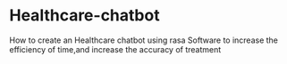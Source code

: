 # Healthcare-chatbot
How to create an Healthcare chatbot using rasa Software to increase the efficiency of time,and increase the accuracy of treatment
